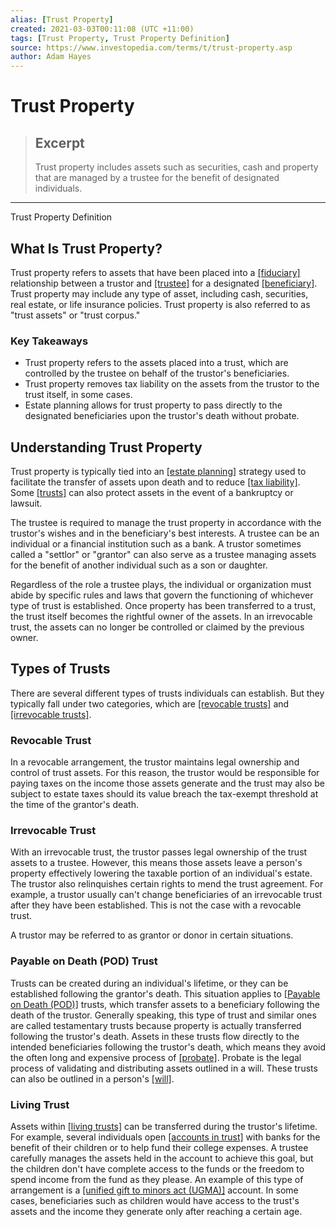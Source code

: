 ```yaml
---
alias: [Trust Property]
created: 2021-03-03T00:11:08 (UTC +11:00)
tags: [Trust Property, Trust Property Definition]
source: https://www.investopedia.com/terms/t/trust-property.asp
author: Adam Hayes
---
```


# Trust Property

> ## Excerpt
> Trust property includes assets such as securities, cash and property that are managed by a trustee for the benefit of designated individuals.

---

Trust Property Definition
## What Is Trust Property?

Trust property refers to assets that have been placed into a [[fiduciary]](https://www.investopedia.com/terms/f/fiduciary.asp) relationship between a trustor and [[trustee]](https://www.investopedia.com/terms/t/trustee.asp) for a designated [[beneficiary]](https://www.investopedia.com/terms/b/beneficiary-of-trust.asp). Trust property may include any type of asset, including cash, securities, real estate, or life insurance policies. Trust property is also referred to as "trust assets" or "trust corpus."

### Key Takeaways

-   Trust property refers to the assets placed into a trust, which are controlled by the trustee on behalf of the trustor's beneficiaries.
-   Trust property removes tax liability on the assets from the trustor to the trust itself, in some cases.
-   Estate planning allows for trust property to pass directly to the designated beneficiaries upon the trustor's death without probate.

## Understanding Trust Property

Trust property is typically tied into an [[estate planning]](https://www.investopedia.com/terms/e/estateplanning.asp) strategy used to facilitate the transfer of assets upon death and to reduce [[tax liability]](https://www.investopedia.com/terms/t/taxliability.asp). Some [[trusts]](https://www.investopedia.com/terms/t/trust.asp) can also protect assets in the event of a bankruptcy or lawsuit. 

The trustee is required to manage the trust property in accordance with the trustor's wishes and in the beneficiary's best interests. A trustee can be an individual or a financial institution such as a bank. A trustor sometimes called a "settlor" or "grantor" can also serve as a trustee managing assets for the benefit of another individual such as a son or daughter. 

Regardless of the role a trustee plays, the individual or organization must abide by specific rules and laws that govern the functioning of whichever type of trust is established. Once property has been transferred to a trust, the trust itself becomes the rightful owner of the assets. In an irrevocable trust, the assets can no longer be controlled or claimed by the previous owner.

## Types of Trusts 

There are several different types of trusts individuals can establish. But they typically fall under two categories, which are [[revocable trusts]](https://www.investopedia.com/terms/r/revocabletrust.asp) and [[irrevocable trusts]](https://www.investopedia.com/terms/i/irrevocabletrust.asp).

### Revocable Trust

In a revocable arrangement, the trustor maintains legal ownership and control of trust assets. For this reason, the trustor would be responsible for paying taxes on the income those assets generate and the trust may also be subject to estate taxes should its value breach the tax-exempt threshold at the time of the grantor's death. 

### Irrevocable Trust

With an irrevocable trust, the trustor passes legal ownership of the trust assets to a trustee. However, this means those assets leave a person's property effectively lowering the taxable portion of an individual's estate. The trustor also relinquishes certain rights to mend the trust agreement. For example, a trustor usually can't change beneficiaries of an irrevocable trust after they have been established. This is not the case with a revocable trust. 

A trustor may be referred to as grantor or donor in certain situations.

### Payable on Death (POD) Trust

Trusts can be created during an individual's lifetime, or they can be established following the grantor's death. This situation applies to [[Payable on Death (POD)]](https://www.investopedia.com/terms/p/payableondeath.asp) trusts, which transfer assets to a beneficiary following the death of the trustor. Generally speaking, this type of trust and similar ones are called testamentary trusts because property is actually transferred following the trustor's death. Assets in these trusts flow directly to the intended beneficiaries following the trustor's death, which means they avoid the often long and expensive process of [[probate]](https://www.investopedia.com/terms/p/probate.asp). Probate is the legal process of validating and distributing assets outlined in a will. These trusts can also be outlined in a person's [[will]](https://www.investopedia.com/best-online-will-makers-4843732). 

### Living Trust

Assets within [[living trusts]](https://www.investopedia.com/terms/l/living-trust.asp) can be transferred during the trustor's lifetime. For example, several individuals open [[accounts in trust]](https://www.investopedia.com/terms/a/account-in-trust.asp) with banks for the benefit of their children or to help fund their college expenses. A trustee carefully manages the assets held in the account to achieve this goal, but the children don't have complete access to the funds or the freedom to spend income from the fund as they please. An example of this type of arrangement is a [[unified gift to minors act (UGMA)]](https://www.investopedia.com/terms/u/ugma.asp) account. In some cases, beneficiaries such as children would have access to the trust's assets and the income they generate only after reaching a certain age.

